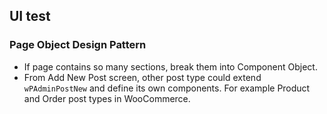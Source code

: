 ## UI test

### Page Object Design Pattern

* If page contains so many sections, break them into Component Object.
* From Add New Post screen, other post type could extend `wPAdminPostNew` and
  define its own components. For example Product and Order post types in WooCommerce.
